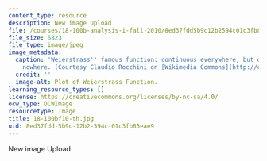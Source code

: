 ```yaml
---
content_type: resource
description: New image Upload
file: /courses/18-100b-analysis-i-fall-2010/8ed37fdd5b9c12b2594c01c3fb85eae9_18-100bf10-th.jpg
file_size: 5823
file_type: image/jpeg
image_metadata:
  caption: 'Weierstrass'' famous function: continuous everywhere, but differentiable
    nowhere. (Courtesy Claudio Rocchini on [Wikimedia Commons](http://commons.wikimedia.org/wiki/File:Weierstrass_function.gif).)'
  credit: ''
  image-alt: Plot of Weierstrass Function.
learning_resource_types: []
license: https://creativecommons.org/licenses/by-nc-sa/4.0/
ocw_type: OCWImage
resourcetype: Image
title: 18-100bf10-th.jpg
uid: 8ed37fdd-5b9c-12b2-594c-01c3fb85eae9
---
```

New image Upload